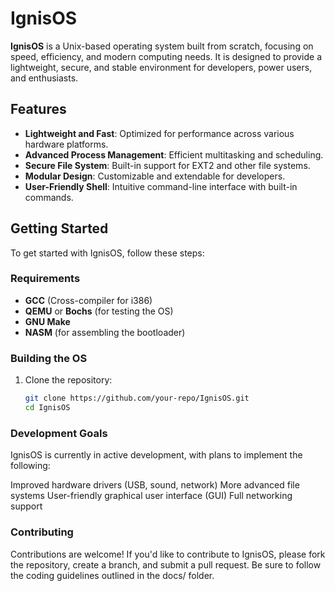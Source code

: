 # **IgnisOS**

**IgnisOS** is a Unix-based operating system built from scratch, focusing on speed, efficiency, and modern computing needs. It is designed to provide a lightweight, secure, and stable environment for developers, power users, and enthusiasts.

## **Features**
- **Lightweight and Fast**: Optimized for performance across various hardware platforms.
- **Advanced Process Management**: Efficient multitasking and scheduling.
- **Secure File System**: Built-in support for EXT2 and other file systems.
- **Modular Design**: Customizable and extendable for developers.
- **User-Friendly Shell**: Intuitive command-line interface with built-in commands.

## **Getting Started**
To get started with IgnisOS, follow these steps:

### **Requirements**
- **GCC** (Cross-compiler for i386)
- **QEMU** or **Bochs** (for testing the OS)
- **GNU Make**
- **NASM** (for assembling the bootloader)

### **Building the OS**
1. Clone the repository:
   ```bash
   git clone https://github.com/your-repo/IgnisOS.git
   cd IgnisOS
### **Development Goals**
IgnisOS is currently in active development, with plans to implement the following:

Improved hardware drivers (USB, sound, network)
More advanced file systems
User-friendly graphical user interface (GUI)
Full networking support
### **Contributing**
Contributions are welcome! If you'd like to contribute to IgnisOS, please fork the repository, create a branch, and submit a pull request. Be sure to follow the coding guidelines outlined in the docs/ folder.
